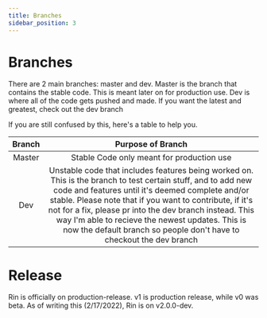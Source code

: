 ```yaml
---
title: Branches
sidebar_position: 3
---
```


# Branches

There are 2 main branches: master and dev. Master is the branch that contains the stable code. This is meant later on for production use. Dev is where all of the code gets pushed and made. If you want the latest and greatest, check out the dev branch
  
If you are still confused by this, here's a table to help you.

| Branch | Purpose of Branch |
|  :--:  |    :--:           |
| Master | Stable Code only meant for production use |
| Dev | Unstable code that includes features being worked on. This is the branch to test certain stuff, and to add new code and features until it's deemed complete and/or stable. Please note that if you want to contribute, if it's not for a fix, please pr into the dev branch instead. This way I'm able to recieve the newest updates. This is now the default branch so people don't have to checkout the dev branch |

# Release

Rin is officially on production-release. v1 is production release, while v0 was beta. As of writing this (2/17/2022), Rin is on v2.0.0-dev.

